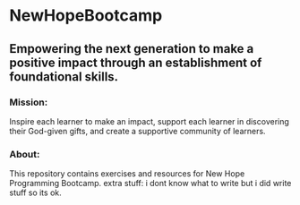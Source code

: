 # NewHopeBootcamp

## Empowering the next generation to make a positive impact through an establishment of foundational skills.

### Mission:
Inspire each learner to make an impact, support each learner in discovering their God-given gifts, and create a supportive community of learners.

### About:
This repository contains exercises and resources for New Hope Programming Bootcamp.
extra stuff: i dont know what to write but i did write stuff so its ok.

